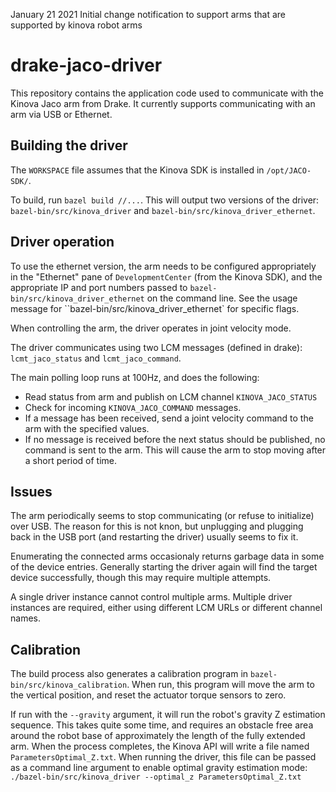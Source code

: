 January 21 2021
  Initial change notification to support arms that are supported by kinova robot arms

# drake-jaco-driver

This repository contains the application code used to communicate with
the Kinova Jaco arm from Drake.  It currently supports communicating
with an arm via USB or Ethernet.

## Building the driver

The `WORKSPACE` file assumes that the Kinova SDK is installed in
`/opt/JACO-SDK/`.

To build, run `bazel build //...`.  This will output two versions of
the driver: `bazel-bin/src/kinova_driver` and
`bazel-bin/src/kinova_driver_ethernet`.

## Driver operation

 To use the ethernet version, the arm needs to be configured
appropriately in the "Ethernet" pane of `DevelopmentCenter` (from the
Kinova SDK), and the appropriate IP and port numbers passed to
`bazel-bin/src/kinova_driver_ethernet` on the command line.  See the
usage message for ``bazel-bin/src/kinova_driver_ethernet` for specific
flags.

When controlling the arm, the driver operates in joint velocity mode.

The driver communicates using two LCM messages (defined in drake): `lcmt_jaco_status` and `lcmt_jaco_command`.

The main polling loop runs at 100Hz, and does the following:

* Read status from arm and publish on LCM channel `KINOVA_JACO_STATUS`
* Check for incoming `KINOVA_JACO_COMMAND` messages.
 * If a message has been received, send a joint velocity command to the arm with the specified values.
 * If no message is received before the next status should be published, no command is sent to the arm.  This will cause the arm to stop moving after a short period of time.

## Issues

The arm periodically seems to stop communicating (or refuse to
initialize) over USB.  The reason for this is not knon, but unplugging
and plugging back in the USB port (and restarting the driver) usually
seems to fix it.

Enumerating the connected arms occasionaly returns garbage data in
some of the device entries.  Generally starting the driver again will
find the target device successfully, though this may require multiple
attempts.

A single driver instance cannot control multiple arms.  Multiple
driver instances are required, either using different LCM URLs or
different channel names.

## Calibration

The build process also generates a calibration program in
`bazel-bin/src/kinova_calibration`.  When run, this program will move
the arm to the vertical position, and reset the actuator torque
sensors to zero.

If run with the `--gravity` argument, it will run the robot's gravity
Z estimation sequence.  This takes quite some time, and requires an
obstacle free area around the robot base of approximately the length
of the fully extended arm.  When the process completes, the Kinova API
will write a file named `ParametersOptimal_Z.txt`.  When running the
driver, this file can be passed as a command line argument to enable
optimal gravity estimation mode: `./bazel-bin/src/kinova_driver --optimal_z ParametersOptimal_Z.txt`
